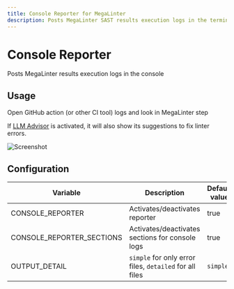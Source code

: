 ```yaml
---
title: Console Reporter for MegaLinter
description: Posts MegaLinter SAST results execution logs in the terminal console
---
```

# Console Reporter

Posts MegaLinter results execution logs in the console

## Usage

Open GitHub action (or other CI tool) logs and look in MegaLinter step

If [LLM Advisor](../llm-advisor.md) is activated, it will also show its suggestions to fix linter errors.

![Screenshot](../assets/images/ConsoleReporter.jpg)

## Configuration

| Variable                  | Description                                             | Default value |
|---------------------------|---------------------------------------------------------|---------------|
| CONSOLE_REPORTER          | Activates/deactivates reporter                          | true          |
| CONSOLE_REPORTER_SECTIONS | Activates/deactivates sections for console logs         | true          |
| OUTPUT_DETAIL             | `simple` for only error files, `detailed` for all files | `simple`      |